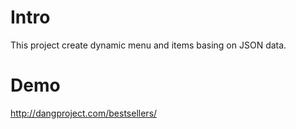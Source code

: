 # Intro

This project create dynamic menu and items basing on JSON data.

# Demo

http://dangproject.com/bestsellers/
